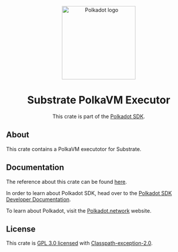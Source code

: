<div align="center">

<img src="https://raw.githubusercontent.com/paritytech/polkadot-sdk/rzadp/readmes/docs/images/Polkadot_Logo_Horizontal_Pink_BlackOnWhite.png" alt="Polkadot logo" width="200">

# Substrate PolkaVM Executor

This crate is part of the [Polkadot SDK](https://github.com/paritytech/polkadot-sdk/).

</div>

## About

This crate contains a PolkaVM executotor for Substrate.

## Documentation

The reference about this crate can be found [here](https://paritytech.github.io/polkadot-sdk/master/sc_executor_polkavm).

In order to learn about Polkadot SDK, head over to the [Polkadot SDK Developer Documentation](https://paritytech.github.io/polkadot-sdk/master/polkadot_sdk_docs/index.html).

To learn about Polkadot, visit the [Polkadot.network](https://polkadot.network/) website.

## License

This crate is [GPL 3.0 licensed](https://spdx.org/licenses/GPL-3.0-or-later.html) with [Classpath-exception-2.0](https://spdx.org/licenses/Classpath-exception-2.0.html).
